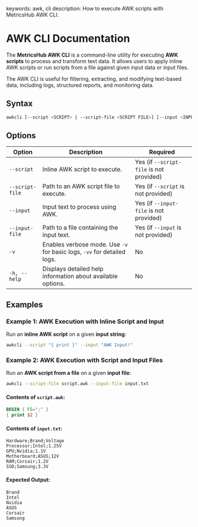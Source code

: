 keywords: awk, cli
description: How to execute AWK scripts with MetricsHub AWK CLI.

# AWK CLI Documentation

<!-- MACRO{toc|fromDepth=1|toDepth=2|id=toc} -->

The **MetricsHub AWK CLI** is a command-line utility for executing **AWK scripts** to process and transform text data. It allows users to apply inline AWK scripts or run scripts from a file against given input data or input files.

The AWK CLI is useful for filtering, extracting, and modifying text-based data, including logs, structured reports, and monitoring data.

## Syntax

```bash
awkcli [--script <SCRIPT> | --script-file <SCRIPT FILE>] [--input <INPUT> | --input-file <INPUT FILE>]
```

## Options

| Option          | Description                                                             | Required                                 |
| --------------- | ----------------------------------------------------------------------- | ---------------------------------------- |
| `--script`      | Inline AWK script to execute.                                           | Yes (if `--script-file` is not provided) |
| `--script-file` | Path to an AWK script file to execute.                                  | Yes (if `--script` is not provided)      |
| `--input`       | Input text to process using AWK.                                        | Yes (if `--input-file` is not provided)  |
| `--input-file`  | Path to a file containing the input text.                               | Yes (if `--input` is not provided)       |
| `-v`            | Enables verbose mode. Use `-v` for basic logs, `-vv` for detailed logs. | No                                       |
| `-h, --help`    | Displays detailed help information about available options.             | No                                       |

## **Examples**

### **Example 1: AWK Execution with Inline Script and Input**
Run an **inline AWK script** on a given **input string**:

```bash
awkcli --script "{ print }" --input "AWK Input!"
```

### **Example 2: AWK Execution with Script and Input Files**
Run an **AWK script from a file** on a given **input file**:

```bash
awkcli --script-file script.awk --input-file input.txt
```

#### **Contents of `script.awk`**:
```awk
BEGIN { FS=";" }
{ print $2 }
```

#### **Contents of `input.txt`**:
```
Hardware;Brand;Voltage
Processor;Intel;1.25V
GPU;Nvidia;1.1V
Motherboard;ASUS;12V
RAM;Corsair;1.2V
SSD;Samsung;3.3V
```

#### **Expected Output:**
```
Brand
Intel
Nvidia
ASUS
Corsair
Samsung
```